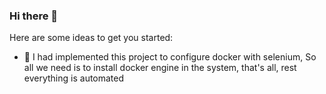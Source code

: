 ### Hi there 👋
Here are some ideas to get you started:

- 🔭 I had implemented this project to configure docker with selenium, So all we need is to install docker engine in the system, that's all, rest everything is automated
